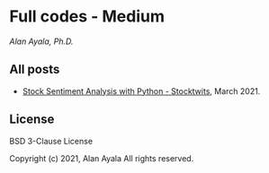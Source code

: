 
Full codes - Medium
====================

*Alan Ayala, Ph.D.*



All posts
---------

* [Stock Sentiment Analysis with Python - Stocktwits](https://medium.com/@novachrono/3065a148c54f?source=friends_link&sk=8a5bd3f9e7b90db8b9d82c5b024b9293), March 2021.

License
-------

BSD 3-Clause License

Copyright (c) 2021, Alan Ayala
All rights reserved.


